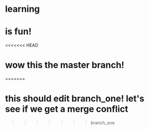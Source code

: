 # learning

# is fun!

<<<<<<< HEAD
# wow this the master branch!
=======
# this should edit branch_one! let's see if we get a merge conflict
>>>>>>> branch_one
